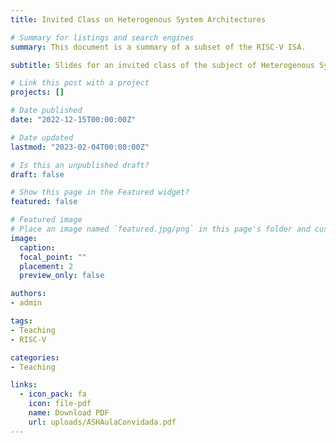 ```yaml
---
title: Invited Class on Heterogenous System Architectures

# Summary for listings and search engines
summary: This document is a summary of a subset of the RISC-V ISA.

subtitle: Slides for an invited class of the subject of Heterogenous System Architectures (M.EEC049) -- part of the Master's on Electrical and Computer Engineering at FEUP -- regarding code translation techniques, OpenCL acceleration on FPGAs, and research on DSLs for HDL generation.

# Link this post with a project
projects: []

# Date published
date: "2022-12-15T00:00:00Z"

# Date updated
lastmod: "2023-02-04T00:00:00Z"

# Is this an unpublished draft?
draft: false

# Show this page in the Featured widget?
featured: false

# Featured image
# Place an image named `featured.jpg/png` in this page's folder and customize its options here.
image:
  caption: 
  focal_point: ""
  placement: 2
  preview_only: false

authors:
- admin

tags:
- Teaching
- RISC-V

categories:
- Teaching

links:
  - icon_pack: fa
    icon: file-pdf
    name: Download PDF
    url: uploads/ASHAulaConvidada.pdf
---
```


